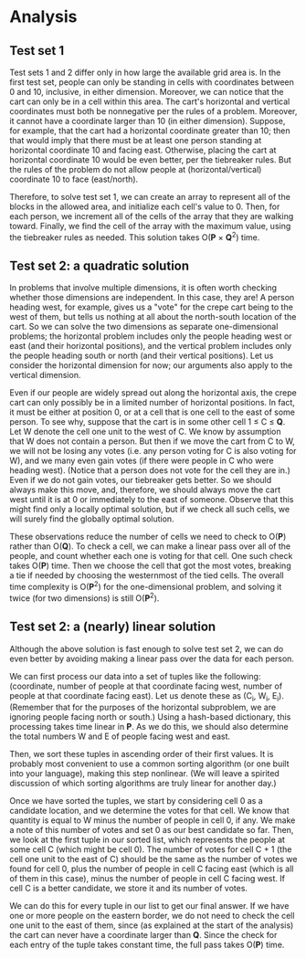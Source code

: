# Analysis

## Test set 1

Test sets 1 and 2 differ only in how large the available grid area is. In the first test set, people can only be standing in cells with coordinates between 0 and 10, inclusive, in either dimension. Moreover, we can notice that the cart can only be in a cell within this area. The cart's horizontal and vertical coordinates must both be nonnegative per the rules of a problem. Moreover, it cannot have a coordinate larger than 10 (in either dimension). Suppose, for example, that the cart had a horizontal coordinate greater than 10; then that would imply that there must be at least one person standing at horizontal coordinate 10 and facing east. Otherwise, placing the cart at horizontal coordinate 10 would be even better, per the tiebreaker rules. But the rules of the problem do not allow people at (horizontal/vertical) coordinate 10 to face (east/north).

Therefore, to solve test set 1, we can create an array to represent all of the blocks in the allowed area, and initialize each cell's value to 0. Then, for each person, we increment all of the cells of the array that they are walking toward. Finally, we find the cell of the array with the maximum value, using the tiebreaker rules as needed. This solution takes O(**P** × **Q**<sup>2</sup>) time.

## Test set 2: a quadratic solution

In problems that involve multiple dimensions, it is often worth checking whether those dimensions are independent. In this case, they are! A person heading west, for example, gives us a "vote" for the crepe cart being to the west of them, but tells us nothing at all about the north-south location of the cart. So we can solve the two dimensions as separate one-dimensional problems; the horizontal problem includes only the people heading west or east (and their horizontal positions), and the vertical problem includes only the people heading south or north (and their vertical positions). Let us consider the horizontal dimension for now; our arguments also apply to the vertical dimension.

Even if our people are widely spread out along the horizontal axis, the crepe cart can only possibly be in a limited number of horizontal positions. In fact, it must be either at position 0, or at a cell that is one cell to the east of some person. To see why, suppose that the cart is in some other cell 1 ≤ C ≤ **Q**. Let W denote the cell one unit to the west of C. We know by assumption that W does not contain a person. But then if we move the cart from C to W, we will not be losing any votes (i.e. any person voting for C is also voting for W), and we many even gain votes (if there were people in C who were heading west). (Notice that a person does not vote for the cell they are in.) Even if we do not gain votes, our tiebreaker gets better. So we should always make this move, and, therefore, we should always move the cart west until it is at 0 or immediately to the east of someone. Observe that this might find only a locally optimal solution, but if we check all such cells, we will surely find the globally optimal solution.

These observations reduce the number of cells we need to check to O(**P**) rather than O(**Q**). To check a cell, we can make a linear pass over all of the people, and count whether each one is voting for that cell. One such check takes O(**P**) time. Then we choose the cell that got the most votes, breaking a tie if needed by choosing the westernmost of the tied cells. The overall time complexity is O(**P**<sup>2</sup>) for the one-dimensional problem, and solving it twice (for two dimensions) is still O(**P**<sup>2</sup>).

## Test set 2: a (nearly) linear solution

Although the above solution is fast enough to solve test set 2, we can do even better by avoiding making a linear pass over the data for each person.

We can first process our data into a set of tuples like the following: (coordinate, number of people at that coordinate facing west, number of people at that coordinate facing east). Let us denote these as (C<sub>i</sub>, W<sub>i</sub>, E<sub>i</sub>). (Remember that for the purposes of the horizontal subproblem, we are ignoring people facing north or south.) Using a hash-based dictionary, this processing takes time linear in **P**. As we do this, we should also determine the total numbers W and E of people facing west and east.

Then, we sort these tuples in ascending order of their first values. It is probably most convenient to use a common sorting algorithm (or one built into your language), making this step nonlinear. (We will leave a spirited discussion of which sorting algorithms are truly linear for another day.)

Once we have sorted the tuples, we start by considering cell 0 as a candidate location, and we determine the votes for that cell. We know that quantity is equal to W minus the number of people in cell 0, if any. We make a note of this number of votes and set 0 as our best candidate so far. Then, we look at the first tuple in our sorted list, which represents the people at some cell C (which might be cell 0). The number of votes for cell C + 1 (the cell one unit to the east of C) should be the same as the number of votes we found for cell 0, plus the number of people in cell C facing east (which is all of them in this case), minus the number of people in cell C facing west. If cell C is a better candidate, we store it and its number of votes.

We can do this for every tuple in our list to get our final answer. If we have one or more people on the eastern border, we do not need to check the cell one unit to the east of them, since (as explained at the start of the analysis) the cart can never have a coordinate larger than **Q**. Since the check for each entry of the tuple takes constant time, the full pass takes O(**P**) time.